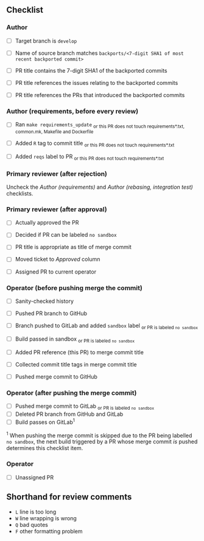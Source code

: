 <!-- 
This is the PR template for backport PRs against `develop`.
-->

## Checklist


### Author

- [ ] Target branch is `develop`
- [ ] Name of source branch matches `backports/<7-digit SHA1 of most recent backported commit>`
- [ ] PR title contains the 7-digit SHA1 of the backported commits
- [ ] PR title references the issues relating to the backported commits
- [ ] PR title references the PRs that introduced the backported commits


### Author (requirements, before every review)

- [ ] Ran `make requirements_update`                                <sub>or this PR does not touch requirements*.txt, common.mk, Makefile and Dockerfile</sub>
- [ ] Added `R` tag to commit title                                 <sub>or this PR does not touch requirements*.txt</sub>
- [ ] Added `reqs` label to PR                                      <sub>or this PR does not touch requirements*.txt</sub>


### Primary reviewer (after rejection)

Uncheck the *Author (requirements)* and *Author (rebasing, integration test)* 
checklists.


### Primary reviewer (after approval)

- [ ] Actually approved the PR
- [ ] Decided if PR can be labeled `no sandbox`
- [ ] PR title is appropriate as title of merge commit
- [ ] Moved ticket to *Approved* column
- [ ] Assigned PR to current operator


### Operator (before pushing merge the commit)

- [ ] Sanity-checked history
- [ ] Pushed PR branch to GitHub
- [ ] Branch pushed to GitLab and added `sandbox` label             <sub>or PR is labeled `no sandbox`</sub>
- [ ] Build passed in sandbox                                       <sub>or PR is labeled `no sandbox`</sub>
- [ ] Added PR reference (this PR) to merge commit title
- [ ] Collected commit title tags in merge commit title
- [ ] Pushed merge commit to GitHub


### Operator (after pushing the merge commit)

- [ ] Pushed merge commit to GitLab                                 <sub>or PR is labeled `no sandbox`</sub>
- [ ] Deleted PR branch from GitHub and GitLab
- [ ] Build passes on GitLab<sup>1</sup>

<sup>1</sup> When pushing the merge commit is skipped due to the PR being
labelled `no sandbox`, the next build triggered by a PR whose merge commit *is* 
pushed determines this checklist item.

### Operator

- [ ] Unassigned PR


## Shorthand for review comments

- `L` line is too long
- `W` line wrapping is wrong
- `Q` bad quotes
- `F` other formatting problem
